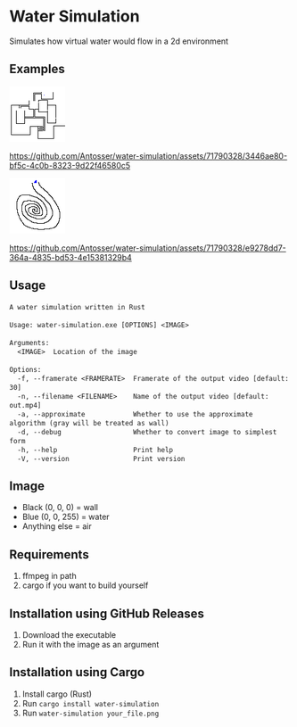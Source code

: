 # Water Simulation
Simulates how virtual water would flow in a 2d environment

## Examples
![maze](https://raw.githubusercontent.com/Antosser/water-simulation/master/examples/maze.png)

https://github.com/Antosser/water-simulation/assets/71790328/3446ae80-bf5c-4c0b-8323-9d22f46580c5

![snail](https://raw.githubusercontent.com/Antosser/water-simulation/master/examples/snail.png)

https://github.com/Antosser/water-simulation/assets/71790328/e9278dd7-364a-4835-bd53-4e15381329b4

## Usage
```
A water simulation written in Rust

Usage: water-simulation.exe [OPTIONS] <IMAGE>

Arguments:
  <IMAGE>  Location of the image

Options:
  -f, --framerate <FRAMERATE>  Framerate of the output video [default: 30]
  -n, --filename <FILENAME>    Name of the output video [default: out.mp4]
  -a, --approximate            Whether to use the approximate algorithm (gray will be treated as wall)
  -d, --debug                  Whether to convert image to simplest form
  -h, --help                   Print help
  -V, --version                Print version
```

## Image
* Black (0, 0, 0) = wall
* Blue (0, 0, 255) = water
* Anything else = air

## Requirements
1. ffmpeg in path
2. cargo if you want to build yourself

## Installation using GitHub Releases
1. Download the executable
2. Run it with the image as an argument

## Installation using Cargo
1. Install cargo (Rust)
2. Run `cargo install water-simulation`
3. Run `water-simulation your_file.png`
